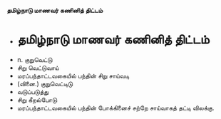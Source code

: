 **தமிழ்நாடு மாணவர் கணினித் திட்டம்**
- # தமிழ்நாடு மாணவர் கணினித் திட்டம்
- n. குறுவெட்டு
- சிறு வெட்டுவாய்
- மரப்பந்தாட்டவகையில் பந்தின் சிறு சாய்வடி
- (வினை.) குறுவெட்டிடு
- வடுப்படுத்து
- சிறு கீறல்போடு
- மரப்பந்தாட்டவகையில் பந்தின் போக்கினைச் சற்றே சாய்வாகத் தட்டி விலக்கு.

